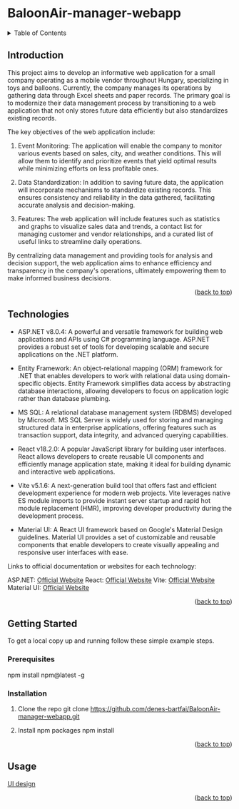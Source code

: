<a name="readme-top"></a>

# BaloonAir-manager-webapp


<details>
  <summary>Table of Contents</summary>
  <ol>
    <li>
      <a href="#introduction">Introduction</a>
    </li>
    <li>
      <a href="#technologies">Technologies</a>
    </li>
    <li>
      <a href="#getting-started">Getting Started</a>
      <ul>
        <li><a href="#prerequisites">Prerequisites</a></li>
        <li><a href="#installation">Installation</a></li>
      </ul>
    </li>
    <li><a href="#usage">Usage</a></li>
  </ol>
</details>


## Introduction

This project aims to develop an informative web application for a small company operating as a mobile vendor throughout Hungary, specializing in toys and balloons. Currently, the company manages its operations by gathering data through Excel sheets and paper records. The primary goal is to modernize their data management process by transitioning to a web application that not only stores future data efficiently but also standardizes existing records.

The key objectives of the web application include:

1. Event Monitoring: The application will enable the company to monitor various events based on sales, city, and weather conditions. This will allow them to identify and prioritize events that yield optimal results while minimizing efforts on less profitable ones.

2. Data Standardization: In addition to saving future data, the application will incorporate mechanisms to standardize existing records. This ensures consistency and reliability in the data gathered, facilitating accurate analysis and decision-making.

3. Features: The web application will include features such as statistics and graphs to visualize sales data and trends, a contact list for managing customer and vendor relationships, and a curated list of useful links to streamline daily operations.

By centralizing data management and providing tools for analysis and decision support, the web application aims to enhance efficiency and transparency in the company's operations, ultimately empowering them to make informed business decisions.

<p align="right">(<a href="#readme-top">back to top</a>)</p>


## Technologies

- ASP.NET v8.0.4: A powerful and versatile framework for building web applications and APIs using C# programming language. ASP.NET provides a robust set of tools for developing scalable and secure applications on the .NET platform.

- Entity Framework: An object-relational mapping (ORM) framework for .NET that enables developers to work with relational data using domain-specific objects. Entity Framework simplifies data access by abstracting database interactions, allowing developers to focus on application logic rather than database plumbing.

- MS SQL: A relational database management system (RDBMS) developed by Microsoft. MS SQL Server is widely used for storing and managing structured data in enterprise applications, offering features such as transaction support, data integrity, and advanced querying capabilities.

- React v18.2.0: A popular JavaScript library for building user interfaces. React allows developers to create reusable UI components and efficiently manage application state, making it ideal for building dynamic and interactive web applications.

- Vite v5.1.6: A next-generation build tool that offers fast and efficient development experience for modern web projects. Vite leverages native ES module imports to provide instant server startup and rapid hot module replacement (HMR), improving developer productivity during the development process.

- Material UI: A React UI framework based on Google's Material Design guidelines. Material UI provides a set of customizable and reusable components that enable developers to create visually appealing and responsive user interfaces with ease.

Links to official documentation or websites for each technology:

ASP.NET: [Official Website](https://dotnet.microsoft.com/en-us/apps/aspnet)
React: [Official Website](https://react.dev)
Vite: [Official Website](https://vitejs.dev/)
Material UI: [Official Website](https://mui.com/)

<p align="right">(<a href="#readme-top">back to top</a>)</p>


## Getting Started

To get a local copy up and running follow these simple example steps.

###  Prerequisites

npm install npm@latest -g

### Installation

1. Clone the repo
    git clone https://github.com/denes-bartfai/BaloonAir-manager-webapp.git

2. Install npm packages
    npm install


<p align="right">(<a href="#readme-top">back to top</a>)</p>


## Usage
[UI design](https://www.figma.com/file/w746RYpOOJt1pA9GBzSCdE/Manager-tool?type=whiteboard&node-id=2-1253)

<p align="right">(<a href="#readme-top">back to top</a>)</p>
